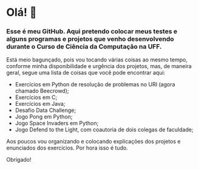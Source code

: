 # Olá! 👋

### Esse é meu GitHub. Aqui pretendo colocar meus testes e alguns programas e projetos que venho desenvolvendo durante o Curso de Ciência da Computação na UFF.

Está meio bagunçado, pois vou tocando várias coisas ao mesmo tempo, conforme minha disponibilidade e urgência dos projetos, mas, de maneira geral, segue uma lista de coisas que você pode encontrar aqui:

- Exercícios em Python de resolução de problemas no URI (agora chamado Beecrowd);
- Exercícios em C;
- Exercícios em Java;
- Desafio Data Challenge;
- Jogo Pong em Python;
- Jogo Space Invaders em Python;
- Jogo Defend to the Light, com coautoria de dois colegas de faculdade;

Aos poucos vou organizando e colocando explicações dos projetos e enunciados dos exercícios. Por hora isso é tudo.

Obrigado!

<!--
**NatanaelMendes/NatanaelMendes** is a ✨ _special_ ✨ repository because its `README.md` (this file) appears on your GitHub profile.

Here are some ideas to get you started:

- 🔭 I’m currently working on ...
- 🌱 I’m currently learning ...
- 👯 I’m looking to collaborate on ...
- 🤔 I’m looking for help with ...
- 💬 Ask me about ...
- 📫 How to reach me: ...
- 😄 Pronouns: ...
- ⚡ Fun fact: ...
-->
